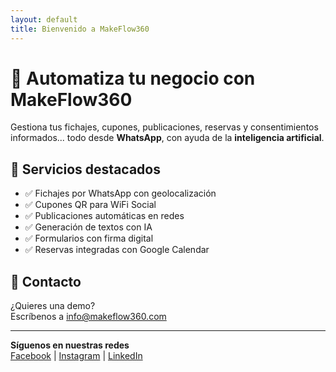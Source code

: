 ```yaml
---
layout: default
title: Bienvenido a MakeFlow360
---
```


# 🚀 Automatiza tu negocio con MakeFlow360

Gestiona tus fichajes, cupones, publicaciones, reservas y consentimientos informados... todo desde **WhatsApp**, con ayuda de la **inteligencia artificial**.

## 🔧 Servicios destacados

- ✅ Fichajes por WhatsApp con geolocalización
- ✅ Cupones QR para WiFi Social
- ✅ Publicaciones automáticas en redes
- ✅ Generación de textos con IA
- ✅ Formularios con firma digital
- ✅ Reservas integradas con Google Calendar

## 📩 Contacto

¿Quieres una demo?  
Escríbenos a [info@makeflow360.com](mailto:info@makeflow360.com)

---

**Síguenos en nuestras redes**  
[Facebook](#) | [Instagram](#) | [LinkedIn](#)
